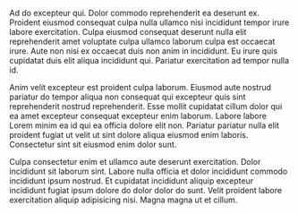 Ad do excepteur qui. Dolor commodo reprehenderit ea deserunt ex. Proident eiusmod consequat culpa nulla ullamco nisi incididunt tempor irure labore exercitation. Culpa eiusmod consequat deserunt nulla elit reprehenderit amet voluptate culpa ullamco laborum culpa est occaecat irure. Aute non nisi ex occaecat duis non anim in incididunt. Eu irure quis cupidatat duis elit aliqua incididunt qui. Pariatur exercitation ad tempor nulla id.

Anim velit excepteur est proident culpa laborum. Eiusmod aute nostrud pariatur do tempor aliqua non consequat qui excepteur quis sint reprehenderit nostrud reprehenderit. Esse mollit cupidatat cillum dolor qui ea amet excepteur consequat excepteur enim laborum. Labore labore Lorem minim ea id qui ea officia dolore elit non. Pariatur pariatur nulla elit proident fugiat ut velit ut sint dolore aliqua eiusmod enim laboris. Consectetur sint sit eiusmod enim dolor sunt.

Culpa consectetur enim et ullamco aute deserunt exercitation. Dolor incididunt sit laborum sint. Labore nulla officia et dolor incididunt commodo incididunt ipsum nostrud. Et cupidatat incididunt aliquip excepteur incididunt fugiat ipsum dolore do dolor dolor do sunt. Velit proident labore exercitation aliquip adipisicing nisi. Magna magna ut et cillum.